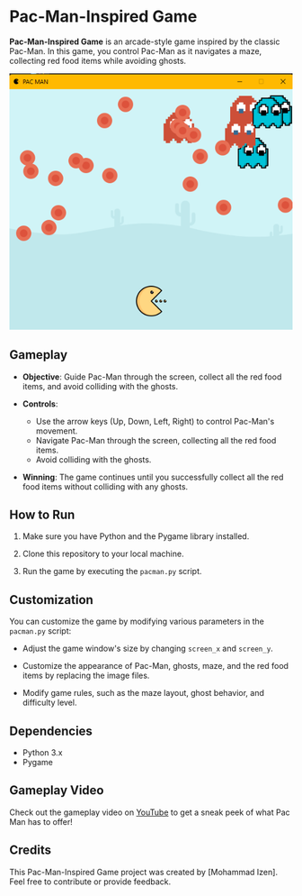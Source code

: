 # Pac-Man-Inspired Game

**Pac-Man-Inspired Game** is an arcade-style game inspired by the classic Pac-Man. In this game, you control Pac-Man as it navigates a maze, collecting red food items while avoiding ghosts.

![Pac-Man-Inspired Game Screenshot](screenshots/pacman.png)

## Gameplay

- **Objective**: Guide Pac-Man through the screen, collect all the red food items, and avoid colliding with the ghosts.

- **Controls**:
  - Use the arrow keys (Up, Down, Left, Right) to control Pac-Man's movement.
  - Navigate Pac-Man through the screen, collecting all the red food items.
  - Avoid colliding with the ghosts.

- **Winning**: The game continues until you successfully collect all the red food items without colliding with any ghosts.

## How to Run

1. Make sure you have Python and the Pygame library installed.

2. Clone this repository to your local machine.

3. Run the game by executing the `pacman.py` script.

## Customization

You can customize the game by modifying various parameters in the `pacman.py` script:

- Adjust the game window's size by changing `screen_x` and `screen_y`.

- Customize the appearance of Pac-Man, ghosts, maze, and the red food items by replacing the image files.

- Modify game rules, such as the maze layout, ghost behavior, and difficulty level.

## Dependencies

- Python 3.x
- Pygame

## Gameplay Video

Check out the gameplay video on [YouTube](https://youtu.be/36pX1PJSywc) to get a sneak peek of what Pac Man has to offer!
## Credits

This Pac-Man-Inspired Game project was created by [Mohammad Izen]. Feel free to contribute or provide feedback.


